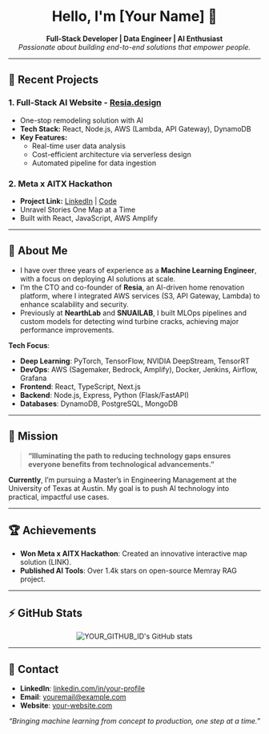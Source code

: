 <!-- 헤더 이미지나 배너 이미지가 있다면 추가해 주세요 -->
<!-- <img src="https://your-banner-image.jpg" alt="Banner" style="width:100%;"/> -->

<h1 align="center">Hello, I'm [Your Name] 👋</h1>

<p align="center">
  <b>Full-Stack Developer | Data Engineer | AI Enthusiast</b><br/>
  <i>Passionate about building end-to-end solutions that empower people.</i>
</p>

---

## 🔭 Recent Projects

### **1. Full-Stack AI Website - [Resia.design](https://resia.design)**
- One-stop remodeling solution with AI
- **Tech Stack:** React, Node.js, AWS (Lambda, API Gateway), DynamoDB
- **Key Features:** 
  - Real-time user data analysis
  - Cost-efficient architecture via serverless design
  - Automated pipeline for data ingestion

### **2. Meta x AITX Hackathon** 
- **Project Link:** [LinkedIn](#) | [Code](#)
- Unravel Stories One Map at a Time
- Built with React, JavaScript, AWS Amplify

---

## 💬 About Me

- I have over three years of experience as a **Machine Learning Engineer**, with a focus on deploying AI solutions at scale.
- I’m the CTO and co-founder of **Resia**, an AI-driven home renovation platform, where I integrated AWS services (S3, API Gateway, Lambda) to enhance scalability and security.
- Previously at **NearthLab** and **SNUAILAB**, I built MLOps pipelines and custom models for detecting wind turbine cracks, achieving major performance improvements.

**Tech Focus**: 
- **Deep Learning**: PyTorch, TensorFlow, NVIDIA DeepStream, TensorRT  
- **DevOps**: AWS (Sagemaker, Bedrock, Amplify), Docker, Jenkins, Airflow, Grafana  
- **Frontend**: React, TypeScript, Next.js  
- **Backend**: Node.js, Express, Python (Flask/FastAPI)  
- **Databases**: DynamoDB, PostgreSQL, MongoDB  

---

## 🌱 Mission
> **“Illuminating the path to reducing technology gaps ensures everyone benefits from technological advancements.”**

**Currently**, I’m pursuing a Master’s in Engineering Management at the University of Texas at Austin. My goal is to push AI technology into practical, impactful use cases.

---

## 🏆 Achievements
- **Won Meta x AITX Hackathon**: Created an innovative interactive map solution (LINK).
- **Published AI Tools**: Over 1.4k stars on open-source Memray RAG project.

---

## ⚡ GitHub Stats
<p align="center">
  <img src="https://github-readme-stats.vercel.app/api?username=YOUR_GITHUB_ID&show_icons=true&theme=default" alt="YOUR_GITHUB_ID's GitHub stats"/>
</p>

---

## 🤝 Contact 
- **LinkedIn**: [linkedin.com/in/your-profile](#)
- **Email**: [youremail@example.com](mailto:youremail@example.com)
- **Website**: [your-website.com](https://your-website.com)

<p align="center">
  <i>“Bringing machine learning from concept to production, one step at a time.”</i>
</p>
